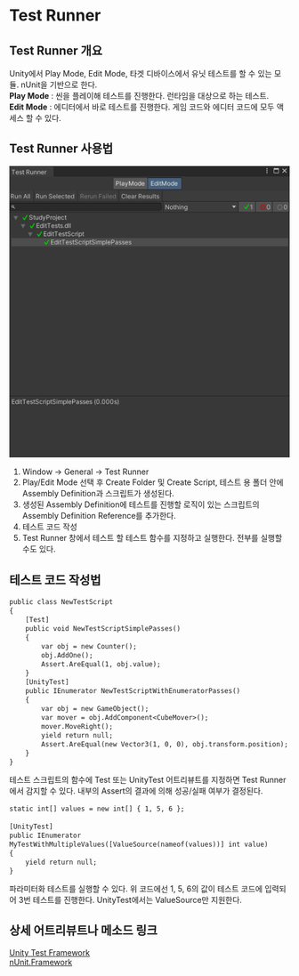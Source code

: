 # Test Runner

## Test Runner 개요
Unity에서 Play Mode, Edit Mode, 타겟 디바이스에서 유닛 테스트를 할 수 있는 모듈. nUnit을 기반으로 한다.   
**Play Mode** : 씬을 플레이해 테스트를 진행한다. 런타임을 대상으로 하는 테스트.   
**Edit Mode** : 에디터에서 바로 테스트를 진행한다. 게임 코드와 에디터 코드에 모두 액세스 할 수 있다.

## Test Runner 사용법
![TestRunner_Editor](/images/TestRunnerEditor.PNG)   
1. Window -> General -> Test Runner
2. Play/Edit Mode 선택 후 Create Folder 및 Create Script, 테스트 용 폴더 안에 Assembly Definition과 스크립트가 생성된다.
3. 생성된 Assembly Definition에 테스트를 진행할 로직이 있는 스크립트의 Assembly Definition Reference를 추가한다.
4. 테스트 코드 작성
5. Test Runner 창에서 테스트 할 테스트 함수를 지정하고 실행한다. 전부를 실행할 수도 있다.

## 테스트 코드 작성법
```
public class NewTestScript
{
    [Test]
    public void NewTestScriptSimplePasses()
    {
        var obj = new Counter();
        obj.AddOne();
        Assert.AreEqual(1, obj.value);
    }
    [UnityTest]
    public IEnumerator NewTestScriptWithEnumeratorPasses()
    {
        var obj = new GameObject();
        var mover = obj.AddComponent<CubeMover>();
        mover.MoveRight();
        yield return null;
        Assert.AreEqual(new Vector3(1, 0, 0), obj.transform.position);
    }
}
```
테스트 스크립트의 함수에 Test 또는 UnityTest 어트리뷰트를 지정하면 Test Runner에서 감지할 수 있다. 내부의 Assert의 결과에 의해 성공/실패 여부가 결정된다.   
```
static int[] values = new int[] { 1, 5, 6 };

[UnityTest]
public IEnumerator MyTestWithMultipleValues([ValueSource(nameof(values))] int value)
{
    yield return null;
}
```
파라미터화 테스트를 실행할 수 있다. 위 코드에선 1, 5, 6의 값이 테스트 코드에 입력되어 3번 테스트를 진행한다. UnityTest에서는 ValueSource만 지원한다.   

## 상세 어트리뷰트나 메소드 링크
[Unity Test Framework](https://docs.unity3d.com/kr/Packages/com.unity.test-framework@2.0/manual/index.html)   
[nUnit.Framework](https://docs.nunit.org/api/NUnit.Framework.html)
